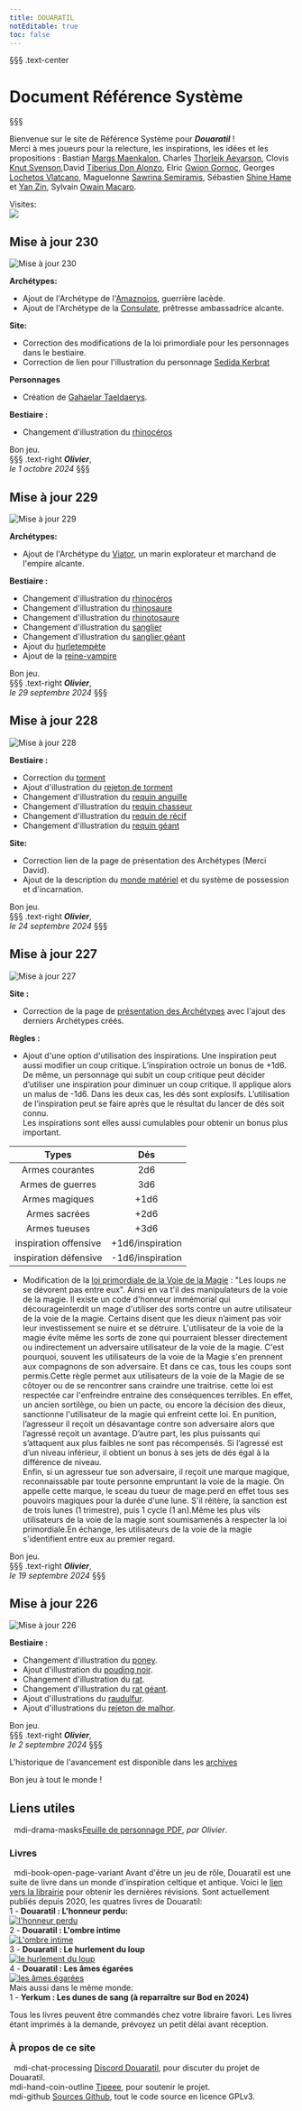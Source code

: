 ```yaml
---
title: DOUARATIL
notEditable: true
toc: false
---
```

§§§ .text-center
# Document Référence Système
§§§

<v-row>

<v-col cols="12" md="6">

Bienvenue sur le site de Référence Système pour _**Douaratil**_ !  
Merci à mes joueurs pour la relecture, les inspirations, les idées et les propositions : Bastian [Margs Maenkalon](/bestiaire/margs-maenkalon), Charles [Thorleik Aevarson](/bestiaire/thorleik-aevarson), Clovis [Knut Svenson](/bestiaire/knut-svenson),David [Tiberius Don Alonzo](/bestiaire/tiberius-don-alonzo), Elric [Gwion Gornoc](/bestiaire/gwion-gornoc), Georges [Lochetos Vlatcano](/bestiaire/lochetos-vlatcano), Maguelonne [Sawrina Semiramis](/bestiaire/sawrina-semiramis), Sébastien [Shine Hame](/bestiaire/shine-hame) et [Yan Zin](/bestiaire/yan-zin), Sylvain [Owain Macaro](/bestiaire/owain-macaro).  

Visites:   
<a href="http://www.mon-compteur.fr"><img src="http://www.mon-compteur.fr/html_c01genv2-241098-5" border="0" /></a>

## Mise à jour 230
![Mise à jour 230](https://www.douaratil.fr/illustrations/site/maj230.jpeg)     

**Archétypes:**   
- Ajout de l'Archétype de l'[Amaznoios](/archetypes/amaznoios), guerrière lacède.   
- Ajout de l'Archétype de la [Consulate](/archetypes/consulate), prêtresse ambassadrice alcante.   

**Site:**   
- Correction des modifications de la loi primordiale pour les personnages dans le bestiaire. 
- Correction de lien pour l'illustration du personnage [Sedida Kerbrat](/bestiaire/sedida-kerbrat)   

**Personnages**    
- Création de [Gahaelar Taeldaerys](/bestiaire/gahaelar-taeldaerys).    

**Bestiaire :**   
- Changement d'illustration du [rhinocéros](/bestiaire/rhinoceros)       

Bon jeu.     
§§§ .text-right
_**Olivier**_,  
_le 1 octobre 2024_
§§§

## Mise à jour 229
![Mise à jour 229](https://www.douaratil.fr/illustrations/site/maj229.jpeg)     

**Archétypes:**   
- Ajout de l'Archétype du [Viator](/archetypes/viator), un marin explorateur et marchand de l'empire alcante.

**Bestiaire :**   
- Changement d'illustration du [rhinocéros](/bestiaire/rhinoceros)       
- Changement d'illustration du [rhinosaure](/bestiaire/rhinosaure)       
- Changement d'illustration du [rhinotosaure](/bestiaire/rhinotosaure)       
- Changement d'illustration du [sanglier](/bestiaire/sanglier)    
- Changement d'illustration du [sanglier géant](/bestiaire/sanglier-geant)    
- Ajout du [hurletempète](/bestiaire/hurletempete)     
- Ajout de la [reine-vampire](/bestiaire/reine-vampire)     

Bon jeu.     
§§§ .text-right
_**Olivier**_,  
_le 29 septembre 2024_
§§§

## Mise à jour 228
![Mise à jour 228](https://www.douaratil.fr/illustrations/site/maj228.jpeg)     

**Bestiaire :**   
- Correction du [torment](/bestiaire/torment)   
- Ajout d'illustration du [rejeton de torment](/bestiaire/rejeton-de-torment)    
- Changement d'illustration du [requin anguille](/bestiaire/requin-anguille)    
- Changement d'illustration du [requin chasseur](/bestiaire/requin-chasseur)  
- Changement d'illustration du [requin de récif](/bestiaire/requin-de-recif)  
- Changement d'illustration du [requin géant](/bestiaire/requin-geant)  

**Site:**   
- Correction lien de la page de présentation des Archétypes (Merci David).    
- Ajout de la description du [monde matériel](/les-plans/#les-differents-plans) et du système de possession et d'incarnation.   

Bon jeu.     
§§§ .text-right
_**Olivier**_,  
_le 24 septembre 2024_
§§§

## Mise à jour 227
![Mise à jour 227](https://www.douaratil.fr/illustrations/site/maj227.jpeg)     

**Site :**    
- Correction de la page de [présentation des Archétypes](/archetypes/1-presentation) avec l'ajout des derniers Archétypes créés.   

**Règles :**   
- Ajout d'une option d'utilisation des inspirations. Une inspiration peut aussi modifier un coup critique. L’inspiration octroie un bonus de +1d6. De même, un personnage qui subit un coup critique peut décider d’utiliser une inspiration pour diminuer un coup critique. Il applique alors un malus de -1d6. Dans les deux cas, les dés sont explosifs. L’utilisation de l’inspiration peut se faire après que le résultat du lancer de dés soit connu.   
Les inspirations sont elles aussi cumulables pour obtenir un bonus plus important.   

| Types | Dés
|:-:|:-:|
|Armes courantes|2d6|
|Armes de guerres|3d6|
|Armes magiques|+1d6|
|Armes sacrées|+2d6|
|Armes tueuses|+3d6|
|inspiration offensive|+1d6/inspiration|
|inspiration défensive|-1d6/inspiration|

- Modification de la [loi primordiale de la Voie de la Magie](/voies/#loi-primordiale) : "Les loups ne se dévorent pas entre eux". Ainsi en va t'il des manipulateurs de la voie de la magie. Il existe un code d'honneur immémorial qui décourageinterdit un mage d'utiliser des sorts contre un autre utilisateur de la voie de la magie. Certains disent que les dieux n’aiment pas voir leur investissement se nuire et se détruire. L'utilisateur de la voie de la magie évite même les sorts de zone qui pourraient blesser directement ou indirectement un adversaire utilisateur de la voie de la magie. C'est pourquoi, souvent les utilisateurs de la voie de la Magie s'en prennent aux compagnons de son adversaire. Et dans ce cas, tous les coups sont permis.Cette règle permet aux utilisateurs de la voie de la Magie de se côtoyer ou de se rencontrer sans craindre une traitrise. cette loi est respectée car l'enfreindre entraine des conséquences terribles. En effet, un ancien sortilège, ou bien un pacte, ou encore la décision des dieux, sanctionne l'utilisateur de la magie qui enfreint cette loi. En punition, l’agresseur il reçoit un désavantage contre son adversaire alors que l’agressé reçoit un avantage. D’autre part, les plus puissants qui s’attaquent aux plus faibles ne sont pas récompensés. Si l’agressé est d’un niveau inférieur, il obtient un bonus à ses jets de dés égal à la différence de niveau.   
Enfin, si un agresseur tue son adversaire, il reçoit une marque magique, reconnaissable par toute personne empruntant la voie de la magie. On appelle cette marque, le sceau du tueur de mage.perd en effet tous ses pouvoirs magiques pour la durée d'une lune. S'il réitère, la sanction est de trois lunes (1 trimestre), puis 1 cycle (1 an).Même les plus vils utilisateurs de la voie de la magie sont soumisamenés à respecter la loi primordiale.En échange, les utilisateurs de la voie de la magie s'identifient entre eux au premier regard.    

Bon jeu.     
§§§ .text-right
_**Olivier**_,  
_le 19 septembre 2024_
§§§

## Mise à jour 226
![Mise à jour 226](https://www.douaratil.fr/illustrations/site/maj226.jpeg)     

**Bestiaire :**   
- Changement d'illustration du [poney](/bestiaire/poney).   
- Ajout d'illustration du [pouding noir](/bestiaire/pouding-noir).   
- Changement d'illustration du [rat](/bestiaire/rat).  
- Changement d'illustration du [rat géant](/bestiaire/rat-geant).  
- Ajout d'illustrations du [raudulfur](/bestiaire/raudulfur).  
- Ajout d'illustrations du [rejeton de malhor](/bestiaire/rejeton-de-malhor).  

Bon jeu.     
§§§ .text-right
_**Olivier**_,  
_le 2 septembre 2024_
§§§








L'historique de l'avancement est disponible dans les [archives](/archives/)

Bon jeu à tout le monde !

</v-col>

<v-col cols="12" md="6">  

## Liens utiles
&nbsp;
<v-icon>mdi-drama-masks</v-icon>[Feuille de personnage PDF](https://www.douaratil.fr/feuilledejdr/FDPgenerique.pdf), _par Olivier_.  

### Livres
&nbsp;
<v-icon>mdi-book-open-page-variant</v-icon>  Avant d'être un jeu de rôle, Douaratil est une suite de livre dans un monde d'inspiration celtique et antique. Voici le [lien vers la librairie](https://www.bod.fr/librairie/catalogsearch/result/?q=Douaratil) pour obtenir les dernières révisions. Sont actuellement publiés depuis 2020, les quatres livres de Douaratil:  
1 - **Douaratil : L'honneur perdu:**  
[![l'honneur perdu](https://www.douaratil.fr/illustrations/site/lhonneurperdu.jpeg)](https://librairie.bod.fr/lhonneur-perdu-olivier-hovasse-9782322234479)  
2 - **Douaratil : L'ombre intime**  
[![L'ombre intime](https://www.douaratil.fr/illustrations/site/lombreintime.jpeg)](https://librairie.bod.fr/lombre-intime-olivier-hovasse-9782322239511)  
3 - **Douaratil : Le hurlement du loup**   
[![le hurlement du loup](https://www.douaratil.fr/illustrations/site/lehurlementduloup.jpeg)](https://librairie.bod.fr/le-hurlement-du-loup-olivier-hovasse-9782322252114)  
4 - **Douaratil : Les âmes égarées**   
[![les âmes égarées](https://www.douaratil.fr/illustrations/site/lesamesegarees.jpeg)](https://librairie.bod.fr/les-ames-egarees-olivier-hovasse-9782322506552)  
Mais aussi dans le même monde:   
1 - **Yerkum : Les dunes de sang (à reparraître sur Bod en 2024)**   


Tous les livres peuvent être commandés chez votre libraire favori. Les livres étant imprimés à la demande, prévoyez un petit délai avant réception.    

### À propos de ce site
&nbsp;
<v-icon>mdi-chat-processing</v-icon> [Discord Douaratil](https://discord.gg/Q9hv6FD7), pour discuter du projet de Douaratil.  
<v-icon>mdi-hand-coin-outline</v-icon> [Tipeee](https://fr.tipeee.com/douaratil), pour soutenir le projet.  
<v-icon>mdi-github</v-icon> [Sources Github](https://github.com/Douaratil/douaratil-drs), tout le code source en licence GPLv3.  


</v-col>

</v-row>
